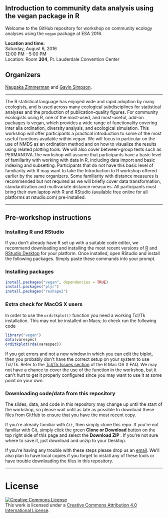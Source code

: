 ## Introduction to community data analysis using the vegan package in R    

Welcome to the GitHub repository for workshop on community ecology analyses using the `vegan` package at ESA 2016.

**Location and time:**    
Saturday, August 6, 2016    
12:00 PM - 5:00 PM     
Location: Room **304**, Ft. Lauderdale Convention Center     

## Organizers
[Naupaka Zimmerman](http://naupaka.net) and [Gavin Simpson](http://www.fromthebottomoftheheap.net/).

---

The R statistical language has enjoyed wide and rapid adoption by many ecologists, and is used across many ecological subdisciplines for statistical analyses and the production of publication-quality figures.  For community ecologists using R, one of the most-used, and most-useful, add-on packages is vegan, which provides a wide range of functionality covering inter alia ordination, diversity analysis, and ecological simulation. This workshop will offer participants a practical introduction to some of the most useful functions available within vegan.  We will focus in particular on the use of NMDS as an ordination method and on how to visualize the results using related plotting tools. We will also cover between-group tests such as PERMANOVA.The workshop will assume that participants have a basic level of familiarity with working with data in R, including data import and basic indexing and subsetting. Participants that do not have this basic level of familiarity with R may want to take the Introduction to R workshop offered earlier by the same organizers.  Some familiarity with distance measures is recommended but not required as we will briefly cover data transformation, standardization and multivariate distance measures. All participants must bring their own laptop with R and RStudio (available free online for all platforms at rstudio.com) pre-installed. 

---

## Pre-workshop instructions

### Installing R and RStudio
If you don't already have R set up with a suitable code editor, we recommend downloading and installing the most recent versions of [R](http://cran.cnr.berkeley.edu) and [RStudio Desktop](http://www.rstudio.com/ide/download/) for your platform. Once installed, open RStudio and install the following packages. Simply paste these commands into your prompt.

### Installing packages

```r
install.packages("vegan", dependencies = TRUE)
install.packages("plyr")
install.packages("reshape2")
```

### Extra check for MacOS X users
In order to use the `orditkplot()` function you need a working Tcl/Tk installation. This may not be installed on Macs; to check run the following code

```r
library("vegan")
data(varespec)
orditkplot(rda(varespec))
```

If you get errors and not a new window in which you can edit the biplot, then you probably don't have the correct setup on your system to use Tcl/Tk. Refer to the [Tcl/Tk Issues section](http://cran.r-project.org/bin/macosx/RMacOSX-FAQ.html#Tcl_002fTk-issues) of the R Mac OS X FAQ. We may not have a chance to cover the use of the function in the workshop, but it can't hurt to get it properly configured since you may want to use it at some point on your own.

### Downloading code/data from this repository

The slides, data, and code in this repository may change up until the start of the workshop, so please wait until as late as possible to download these files from GitHub to ensure that you have the most recent copy.

If you're already familiar with `Git`, then simply clone this repo. If you're not familiar with Git, simply click the green **Clone or Download** button on the top right side of this page and select the **Download ZIP** . If you're not sure where to save it, just download and unzip to your Desktop.

If you're having any trouble with these steps please drop us an [email](mailto:naupaka@gmail.com). We'll also plan to have local copies if you forget to install any of these tools or have trouble downloading the files in this repository.

---

# License  
<a rel="license" href="http://creativecommons.org/licenses/by/4.0/deed.en_US"><img alt="Creative Commons License" style="border-width:0" src="http://i.creativecommons.org/l/by/4.0/80x15.png" /></a><br />This work is licensed under a <a rel="license" href="http://creativecommons.org/licenses/by/4.0/deed.en_US">Creative Commons Attribution 4.0 International License</a>.
